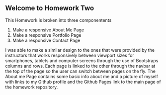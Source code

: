 ## Welcome to Homework Two
This Homework is broken into three componentents
1. Make a responsive About Me Page
2. Make a responsive Portfolio Page
3. Make a responsive Contact Page

I was able to make a similar design to the ones that were provided by the instructors that works responsively between viewport sizes for smartphones, tablets and computer screens through the use of Bootstraps columns and rows. 
Each page is linked to the other through the navbar at the top of the page so the user can switch between pages on the fly. The About me Page contains some basic info about me and a picture of myself with links to my Github profile and the Github Pages link to the main page of the homework repository.
